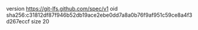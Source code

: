 version https://git-lfs.github.com/spec/v1
oid sha256:c31812df87f946b52db19ace2ebe0dd7a8a0b76f9af951c59ce8a4f3d267eccf
size 20
